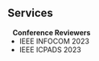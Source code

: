 ## Services

<h4 style="margin:0 10px 0;">Conference Reviewers</h4>

<ul style="margin:0 0 5px;">
  <li>IEEE INFOCOM 2023</li>
  <li>IEEE ICPADS 2023</li>
</ul>
